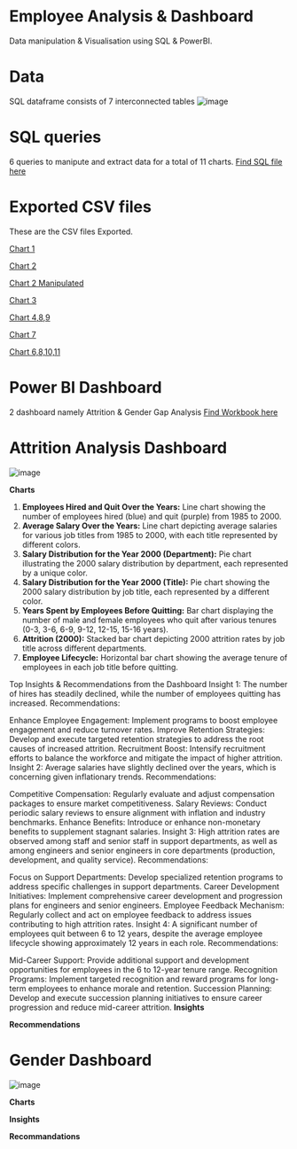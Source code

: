 # Employee Analysis & Dashboard 
Data manipulation & Visualisation using SQL & PowerBI.

# Data
SQL dataframe consists of 7 interconnected tables ![image](https://github.com/Soundaryamerak/Employee-Dashboard-SQL-PowerBI-Logistics/assets/170541567/9f069fd8-3ee0-40e7-9c69-c0872f7be8f6)


# SQL queries
6 queries to manipute and extract data for a total of 11 charts. [Find SQL file here](https://github.com/Soundaryamerak/Employee-Dashboard-SQL-PowerBI-Logistics/blob/main/SQL%20Queries.sql)

# Exported CSV files
These are the CSV files Exported. 

[Chart 1](https://github.com/Soundaryamerak/Employee-Dashboard-SQL-PowerBI-Logistics/blob/main/Chart%201.csv)   

[Chart 2](https://github.com/Soundaryamerak/Employee-Dashboard-SQL-PowerBI-Logistics/blob/main/Chart%202.csv)

[Chart 2 Manipulated](https://github.com/Soundaryamerak/Employee-Dashboard-SQL-PowerBI-Logistics/blob/main/Chart%202%20Manipulated.csv)

[Chart 3](https://github.com/Soundaryamerak/Employee-Dashboard-SQL-PowerBI-Logistics/blob/main/Chart%203.csv)

[Chart 4,8,9](https://github.com/Soundaryamerak/Employee-Dashboard-SQL-PowerBI-Logistics/blob/main/Chart%204%2C8(part2)%2C9.csv)

[Chart 7](https://github.com/Soundaryamerak/Employee-Dashboard-SQL-PowerBI-Logistics/blob/main/Chart%207.csv)

[Chart 6,8,10,11](https://github.com/Soundaryamerak/Employee-Dashboard-SQL-PowerBI-Logistics/blob/main/Chart%208%2C10%2C11%2C6.csv)

# Power BI Dashboard
2 dashboard namely Attrition & Gender Gap Analysis [Find Workbook here](https://github.com/Soundaryamerak/Employee-Dashboard-SQL-PowerBI-Logistics/blob/main/Employee%20Dashboard.pbix)

# Attrition Analysis Dashboard
![image](https://github.com/Soundaryamerak/Employee-Dashboard-SQL-PowerBI-Logistics/assets/170541567/36c7f15d-d2ef-4507-bf4f-218b98a38bba)

**Charts**
1. **Employees Hired and Quit Over the Years:** Line chart showing the number of employees hired (blue) and quit (purple) from 1985 to 2000.
2. **Average Salary Over the Years:** Line chart depicting average salaries for various job titles from 1985 to 2000, with each title represented by different colors.
3. **Salary Distribution for the Year 2000 (Department):** Pie chart illustrating the 2000 salary distribution by department, each represented by a unique color.
4. **Salary Distribution for the Year 2000 (Title):** Pie chart showing the 2000 salary distribution by job title, each represented by a different color.
5. **Years Spent by Employees Before Quitting:** Bar chart displaying the number of male and female employees who quit after various tenures (0-3, 3-6, 6-9, 9-12, 12-15, 15-16 years).
6. **Attrition (2000):** Stacked bar chart depicting 2000 attrition rates by job title across different departments.
7. **Employee Lifecycle:** Horizontal bar chart showing the average tenure of employees in each job title before quitting.

Top Insights & Recommendations from the Dashboard
Insight 1: The number of hires has steadily declined, while the number of employees quitting has increased.
Recommendations:

Enhance Employee Engagement: Implement programs to boost employee engagement and reduce turnover rates.
Improve Retention Strategies: Develop and execute targeted retention strategies to address the root causes of increased attrition.
Recruitment Boost: Intensify recruitment efforts to balance the workforce and mitigate the impact of higher attrition.
Insight 2: Average salaries have slightly declined over the years, which is concerning given inflationary trends.
Recommendations:

Competitive Compensation: Regularly evaluate and adjust compensation packages to ensure market competitiveness.
Salary Reviews: Conduct periodic salary reviews to ensure alignment with inflation and industry benchmarks.
Enhance Benefits: Introduce or enhance non-monetary benefits to supplement stagnant salaries.
Insight 3: High attrition rates are observed among staff and senior staff in support departments, as well as among engineers and senior engineers in core departments (production, development, and quality service).
Recommendations:

Focus on Support Departments: Develop specialized retention programs to address specific challenges in support departments.
Career Development Initiatives: Implement comprehensive career development and progression plans for engineers and senior engineers.
Employee Feedback Mechanism: Regularly collect and act on employee feedback to address issues contributing to high attrition rates.
Insight 4: A significant number of employees quit between 6 to 12 years, despite the average employee lifecycle showing approximately 12 years in each role.
Recommendations:

Mid-Career Support: Provide additional support and development opportunities for employees in the 6 to 12-year tenure range.
Recognition Programs: Implement targeted recognition and reward programs for long-term employees to enhance morale and retention.
Succession Planning: Develop and execute succession planning initiatives to ensure career progression and reduce mid-career attrition.
**Insights**

**Recommendations**

# Gender Dashboard
![image](https://github.com/Soundaryamerak/Employee-Dashboard-SQL-PowerBI-Logistics/assets/170541567/dcdcb357-3a78-4610-8428-de1e175b7deb)


**Charts**

**Insights**

**Recommandations**
